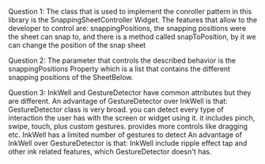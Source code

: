 Question 1: The class that is used to implement the conroller pattern in this library is the SnappingSheetController Widget. The features that allow to the developer to control are: snappingPositions, the snapping positions were the sheet can snap to, and there is a method called snapToPosition, by it we can change the position of the snap sheet

Question 2: The parameter that controls the described behavior is the snappingPositions Property which is a list that contains the different snapping positions of the SheetBelow.

Question 3: InkWell and GestureDetector have common attributes but they are different. An advantage of GestureDetector over InkWell is that: GestureDetector class is very broad. you can detect every type of interaction the user has with the screen or widget using it. it includes pinch, swipe, touch, plus custom gestures. provides more controls like dragging etc. InkWell has a limited number of gestures to detect An advantage of InkWell over GestureDetector is that: InkWell include ripple effect tap and other ink related features, which GestureDetector doesn't has.
